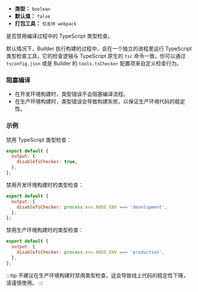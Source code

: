 - **类型：** `boolean`
- **默认值：** `false`
- **打包工具：** `仅支持 webpack`

是否禁用编译过程中的 TypeScript 类型检查。

默认情况下，Builder 执行构建的过程中，会在一个独立的进程里运行 TypeScript 类型检查工具，它的检查逻辑与 TypeScript 原生的 `tsc` 命令一致，你可以通过 `tsconfig.json` 或是 Builder 的 `tools.tsChecker` 配置项来自定义检查行为。

### 阻塞编译

- 在开发环境构建时，类型错误不会阻塞编译流程。
- 在生产环境构建时，类型错误会导致构建失败，以保证生产环境代码的稳定性。

### 示例

禁用 TypeScript 类型检查：

```js
export default {
  output: {
    disableTsChecker: true,
  },
};
```

禁用开发环境构建时的类型检查：

```js
export default {
  output: {
    disableTsChecker: process.env.NODE_ENV === 'development',
  },
};
```

禁用生产环境构建时的类型检查：

```js
export default {
  output: {
    disableTsChecker: process.env.NODE_ENV === 'production',
  },
};
```

:::tip
不建议在生产环境构建时禁用类型检查，这会导致线上代码的稳定性下降，请谨慎使用。
:::
